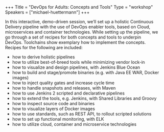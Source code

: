 +++
Title = "DevOps for Adults: Concepts and Tools"
Type = "workshop"
Speakers = ["michael-huettermann"]
+++

In this interactive, demo-driven session, we’ll set up a holistic Continuous
Delivery pipeline with the use of DevOps enabler tools, based on Cloud,
microservices and container technologies. While setting up the pipeline, we go
through a set of recipes for both concepts and tools to underpin DevOps.
Toolchains show exemplary how to implement the concepts. Recipes for the
following are included:

- how to derive holistic pipelines
- how to utilize best-of-breed tools while minimizing vendor lock-in
- how to visualize and design pipelines, with Jenkins Blue Ocean
- how to build and stage/promote binaries (e.g. with Java EE WAR, Docker images)
- how to inject quality gates and increase cycle time
- how to handle snapshots and releases, with Maven
- how to use Jenkins 2 scripted and declarative pipelines
- how to extend the tools, e.g. Jenkins, with Shared Libraries and Groovy
- how to inspect source code and binaries
- how to visualize layers of Docker images
- how to use standards, such as REST API, to rollout scripted solutions
- how to set up functional monitoring, with ELK
- how to utilize cloud, container and microservice technologies
